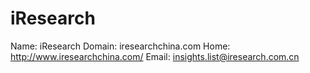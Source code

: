 
# iResearch

Name: iResearch
Domain: iresearchchina.com
Home: http://www.iresearchchina.com/
Email: insights.list@iresearch.com.cn
